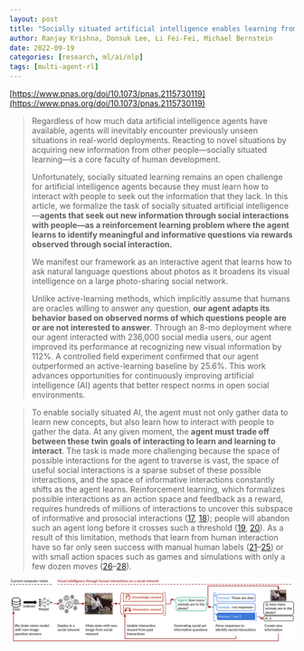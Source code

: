 ```yaml
---
layout: post
title: "Socially situated artificial intelligence enables learning from human interaction"
author: Ranjay Krishna, Donsuk Lee, Li Fei-Fei, Michael Bernstein
date: 2022-09-19
categories: [research, ml/ai/nlp]
tags: [multi-agent-rl]
---
```


[https://www.pnas.org/doi/10.1073/pnas.2115730119](https://www.pnas.org/doi/10.1073/pnas.2115730119)

> Regardless of how much data artificial intelligence agents have available, agents will inevitably encounter previously unseen situations in real-world deployments. Reacting to novel situations by acquiring new information from other people—socially situated learning—is a core faculty of human development. 
>
> Unfortunately, socially situated learning remains an open challenge for artificial intelligence agents because they must learn how to interact with people to seek out the information that they lack. In this article, we formalize the task of socially situated artificial intelligence—**agents that seek out new information through social interactions with people—as a reinforcement learning problem where the agent learns to identify meaningful and informative questions via rewards observed through social interaction.** 
>
> We manifest our framework as an interactive agent that learns how to ask natural language questions about photos as it broadens its visual intelligence on a large photo-sharing social network. 
>
> Unlike active-learning methods, which implicitly assume that humans are oracles willing to answer any question, **our agent adapts its behavior based on observed norms of which questions people are or are not interested to answer**. Through an 8-mo deployment where our agent interacted with 236,000 social media users, our agent improved its performance at recognizing new visual information by 112%. A controlled field experiment confirmed that our agent outperformed an active-learning baseline by 25.6%. This work advances opportunities for continuously improving artificial intelligence (AI) agents that better respect norms in open social environments.

> To enable socially situated AI, the agent must not only gather data to learn new concepts, but also learn how to interact with people to gather the data. At any given moment, the **agent must trade off between these twin goals of interacting to learn and learning to interact**. The task is made more challenging because the space of possible interactions for the agent to traverse is vast, the space of useful social interactions is a sparse subset of these possible interactions, and the space of informative interactions constantly shifts as the agent learns. Reinforcement learning, which formalizes possible interactions as an action space and feedback as a reward, requires hundreds of millions of interactions to uncover this subspace of informative and prosocial interactions ([17](https://www.pnas.org/doi/10.1073/pnas.2115730119#core-r17), [18](https://www.pnas.org/doi/10.1073/pnas.2115730119#core-r18)); people will abandon such an agent long before it crosses such a threshold ([19](https://www.pnas.org/doi/10.1073/pnas.2115730119#core-r19), [20](https://www.pnas.org/doi/10.1073/pnas.2115730119#core-r20)). As a result of this limitation, methods that learn from human interaction have so far only seen success with manual human labels ([21](https://www.pnas.org/doi/10.1073/pnas.2115730119#core-r21)–[25](https://www.pnas.org/doi/10.1073/pnas.2115730119#core-r25)) or with small action spaces such as games and simulations with only a few dozen moves ([26](https://www.pnas.org/doi/10.1073/pnas.2115730119#core-r26)–[28](https://www.pnas.org/doi/10.1073/pnas.2115730119#core-r28)).

![socially-situated agent](img/socially-situated-learning-agent.jpg)
